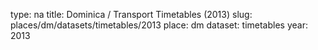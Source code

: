 type: na
title: Dominica / Transport Timetables (2013)
slug: places/dm/datasets/timetables/2013
place: dm
dataset: timetables
year: 2013
